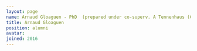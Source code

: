 ```yaml
---
layout: page
name: Arnaud Gloaguen - PhD  (prepared under co-superv. A Tennenhaus (Centrale-Supelec) V Frouin)
title: Arnaud Gloaguen
position: alumni
avatar:
joined: 2016
---
```


